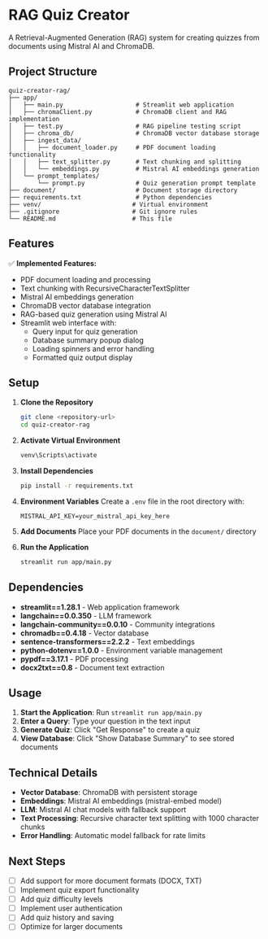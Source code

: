 # RAG Quiz Creator

A Retrieval-Augmented Generation (RAG) system for creating quizzes from documents using Mistral AI and ChromaDB.

## Project Structure

```
quiz-creator-rag/
├── app/
│   ├── main.py                    # Streamlit web application
│   ├── chromaClient.py            # ChromaDB client and RAG implementation
│   ├── test.py                    # RAG pipeline testing script
│   ├── chroma_db/                 # ChromaDB vector database storage
│   ├── ingest_data/
│   │   ├── document_loader.py     # PDF document loading functionality
│   │   ├── text_splitter.py       # Text chunking and splitting
│   │   └── embeddings.py          # Mistral AI embeddings generation
│   └── prompt_templates/
│       └── prompt.py              # Quiz generation prompt template
├── document/                      # Document storage directory
├── requirements.txt               # Python dependencies
├── venv/                         # Virtual environment
├── .gitignore                    # Git ignore rules
└── README.md                     # This file
```

## Features

✅ **Implemented Features:**
- PDF document loading and processing
- Text chunking with RecursiveCharacterTextSplitter
- Mistral AI embeddings generation
- ChromaDB vector database integration
- RAG-based quiz generation using Mistral AI
- Streamlit web interface with:
  - Query input for quiz generation
  - Database summary popup dialog
  - Loading spinners and error handling
  - Formatted quiz output display

## Setup

1. **Clone the Repository**
   ```bash
   git clone <repository-url>
   cd quiz-creator-rag
   ```

2. **Activate Virtual Environment**
   ```bash
   venv\Scripts\activate
   ```

3. **Install Dependencies**
   ```bash
   pip install -r requirements.txt
   ```

4. **Environment Variables**
   Create a `.env` file in the root directory with:
   ```
   MISTRAL_API_KEY=your_mistral_api_key_here
   ```

5. **Add Documents**
   Place your PDF documents in the `document/` directory

6. **Run the Application**
   ```bash
   streamlit run app/main.py
   ```

## Dependencies

- **streamlit==1.28.1** - Web application framework
- **langchain==0.0.350** - LLM framework
- **langchain-community==0.0.10** - Community integrations
- **chromadb==0.4.18** - Vector database
- **sentence-transformers==2.2.2** - Text embeddings
- **python-dotenv==1.0.0** - Environment variable management
- **pypdf==3.17.1** - PDF processing
- **docx2txt==0.8** - Document text extraction

## Usage

1. **Start the Application**: Run `streamlit run app/main.py`
2. **Enter a Query**: Type your question in the text input
3. **Generate Quiz**: Click "Get Response" to create a quiz
4. **View Database**: Click "Show Database Summary" to see stored documents

## Technical Details

- **Vector Database**: ChromaDB with persistent storage
- **Embeddings**: Mistral AI embeddings (mistral-embed model)
- **LLM**: Mistral AI chat models with fallback support
- **Text Processing**: Recursive character text splitting with 1000 character chunks
- **Error Handling**: Automatic model fallback for rate limits

## Next Steps

- [ ] Add support for more document formats (DOCX, TXT)
- [ ] Implement quiz export functionality
- [ ] Add quiz difficulty levels
- [ ] Implement user authentication
- [ ] Add quiz history and saving
- [ ] Optimize for larger documents 